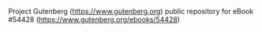Project Gutenberg (https://www.gutenberg.org) public repository for
eBook #54428 (https://www.gutenberg.org/ebooks/54428)
